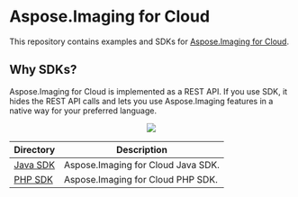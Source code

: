 # Aspose.Imaging for Cloud
This repository contains examples and SDKs for [Aspose.Imaging for Cloud](http://www.aspose.com/cloud/imaging-api.aspx).

## Why SDKs?
Aspose.Imaging for Cloud is implemented as a REST API. If you use SDK, it hides the REST API calls and lets you use Aspose.Imaging features in a native way for your preferred language.

<p align="center">
  <a title="Download ZIP" href="https://github.com/asposeimaging/Aspose_Imaging_Cloud/archive/master.zip">
     <img src="http://i.imgur.com/hwNhrGZ.png" />
  </a>
</p>

Directory | Description
--------- | -----------
[Java SDK](SDKs/Aspose.Imaging_Cloud_SDK_for_Java)  |  Aspose.Imaging for Cloud Java SDK.
[PHP SDK](SDKs/Aspose.Imaging_Cloud_SDK_for_PHP)  |  Aspose.Imaging for Cloud PHP SDK.

